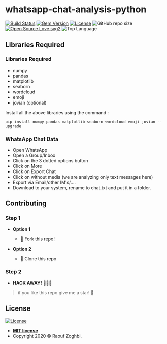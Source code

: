 # whatsapp-chat-analysis-python
[![Build Status](http://img.shields.io/travis/badges/badgerbadgerbadger.svg?style=flat-square)](https://travis-ci.org/badges/badgerbadgerbadger) [![Gem Version](http://img.shields.io/gem/v/badgerbadgerbadger.svg?style=flat-square)](https://rubygems.org/gems/badgerbadgerbadger) [![License](http://img.shields.io/:license-mit-blue.svg?style=flat-square)](http://badges.mit-license.org) ![GitHub repo size](https://img.shields.io/github/repo-size/raaaouf/whatsapp-chat-analysis-python?color=yellow&label=size&logo=size?style=flat-square) [![Open Source Love svg2](https://badges.frapsoft.com/os/v2/open-source.svg?v=103)](https://github.com/ellerbrock/open-source-badges/) ![Top Language ](https://img.shields.io/github/languages/top/raaaouf/whatsapp-chat-analysis-python?color=purple)

##  Libraries Required

### Libraries Required

* numpy
* pandas
* matplotlib
* seaborn
* wordcloud
* emoji
* jovian (optional)

Install all the above libraries using the command : 
```
pip install numpy pandas matplotlib seaborn wordcloud emoji jovian --upgrade
```

### WhatsApp Chat Data

* Open WhatsApp
* Open a Group/Inbox
* Click on the 3 dotted options button
* Click on More
* Click on Export Chat
* Click on without media (we are analyzing only text messages here)
* Export via Email/other IM's/....
* Download to your system, rename to chat.txt and put it in a folder.

## Contributing
### Step 1

- **Option 1**
    - 🍴 Fork this repo!

- **Option 2**
    - 👯 Clone this repo 
### Step 2
- **HACK AWAY!** 🔨🔨🔨
 


>if you like this repo give me a star! 🌟

## License

[![License](http://img.shields.io/:license-mit-blue.svg?style=flat-square)](http://badges.mit-license.org)

- **[MIT license](http://opensource.org/licenses/mit-license.php)**
- Copyright 2020 © Raouf Zoghbi.
